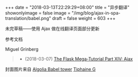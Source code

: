 +++
date = "2018-03-13T22:29:29+08:00"
title = "异步翻译"
showonlyimage = false
image = "/img/blog/ajax-in-spa-translation/babel.png"
draft = false
weight = 603
+++

未完草稿——使用 Ajax 做在线翻译页面部分更新
<!--more-->


参考文档

Miguel Grinberg

> - (2018-03-07) [The Flask Mega-Tutorial Part XIV: Ajax](https://blog.miguelgrinberg.com/post/the-flask-mega-tutorial-part-xiv-ajax)

封面图片来自 [Algolia Babel tower](https://dribbble.com/shots/4168328-Algolia-Babel-tower) <a href="https://dribbble.com/tiphaineg"><i class="fa fa-dribbble" aria-hidden="true"></i> Tiphaine G</a>
